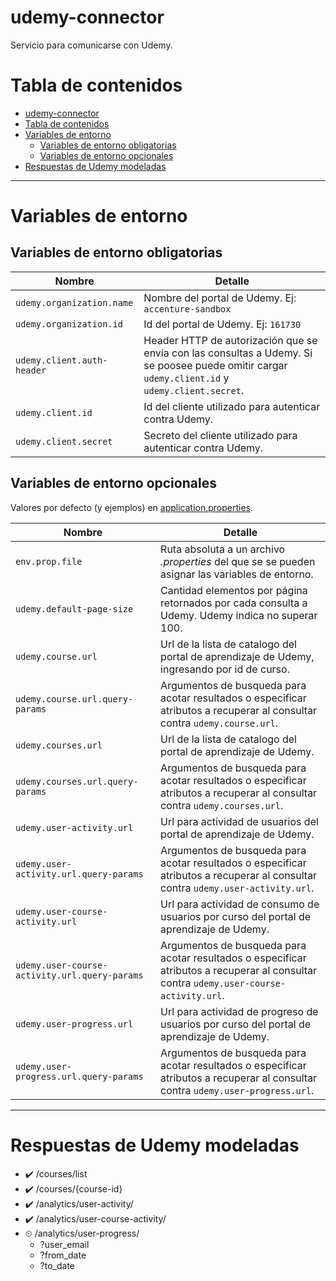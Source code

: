 # udemy-connector

Servicio para comunicarse con Udemy.

# Tabla de contenidos
- [udemy-connector](#udemy-connector)
- [Tabla de contenidos](#tabla-de-contenidos)
- [Variables de entorno](#variables-de-entorno)
  - [Variables de entorno obligatorias](#variables-de-entorno-obligatorias)
  - [Variables de entorno opcionales](#variables-de-entorno-opcionales)
- [Respuestas de Udemy modeladas](#respuestas-de-udemy-modeladas)

---

# Variables de entorno

## Variables de entorno obligatorias

| Nombre | Detalle |
| - | - |
| `udemy.organization.name` | Nombre del portal de Udemy. Ej: `accenture-sandbox` |
| `udemy.organization.id` | Id del portal de Udemy. Ej: `161730` |
| `udemy.client.auth-header` | Header HTTP de autorización que se envia con las consultas a Udemy. Si se poosee puede omitir cargar `udemy.client.id` y `udemy.client.secret`. |
| `udemy.client.id` | Id del cliente utilizado para autenticar contra Udemy. |
| `udemy.client.secret` | Secreto del cliente utilizado para autenticar contra Udemy. |

## Variables de entorno opcionales

Valores por defecto (y ejemplos) en [application.properties](src/main/resources/application.properties).

| Nombre | Detalle |
| - | - |
| `env.prop.file` | Ruta absoluta a un archivo *.properties* del que se se pueden asignar las variables de entorno. |
| `udemy.default-page-size` | Cantidad elementos por página retornados por cada consulta a Udemy. Udemy indica no superar 100. |
| `udemy.course.url` | Url de la lista de catalogo del portal de aprendizaje de Udemy, ingresando por id de curso. |
| `udemy.course.url.query-params` | Argumentos de busqueda para acotar resultados o especificar atributos a recuperar al consultar contra `udemy.course.url`. |
| `udemy.courses.url` | Url de la lista de catalogo del portal de aprendizaje de Udemy. |
| `udemy.courses.url.query-params` | Argumentos de busqueda para acotar resultados o especificar atributos a recuperar al consultar contra `udemy.courses.url`. |
| `udemy.user-activity.url` | Url para actividad de usuarios del portal de aprendizaje de Udemy. |
| `udemy.user-activity.url.query-params` | Argumentos de busqueda para acotar resultados o especificar atributos a recuperar al consultar contra `udemy.user-activity.url`. |
| `udemy.user-course-activity.url` | Url para actividad de consumo de usuarios por curso del portal de aprendizaje de Udemy. |
| `udemy.user-course-activity.url.query-params` | Argumentos de busqueda para acotar resultados o especificar atributos a recuperar al consultar contra `udemy.user-course-activity.url`. |
| `udemy.user-progress.url` | Url para actividad de progreso de usuarios por curso del portal de aprendizaje de Udemy. |
| `udemy.user-progress.url.query-params` | Argumentos de busqueda para acotar resultados o especificar atributos a recuperar al consultar contra `udemy.user-progress.url`. |

---

# Respuestas de Udemy modeladas

- ✔️ /courses/list
- ✔️ /courses/{course-id}
- ✔️ /analytics/user-activity/
- ✔️ /analytics/user-course-activity/
- ⏲ /analytics/user-progress/
  - ?user_email
  - ?from_date
  - ?to_date